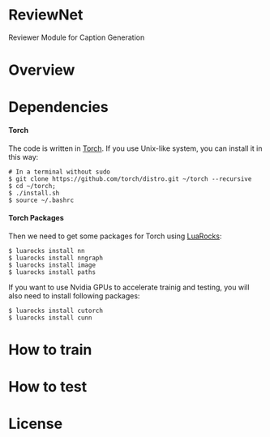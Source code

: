 # ReviewNet
Reviewer Module for Caption Generation



# Overview

# Dependencies
#### Torch
The code is written in [Torch](http://torch.ch/). If you use Unix-like system, you can install it in this way:
```
# In a terminal without sudo
$ git clone https://github.com/torch/distro.git ~/torch --recursive
$ cd ~/torch; 
$ ./install.sh     
$ source ~/.bashrc
```

#### Torch Packages
Then we need to get some packages for Torch using [LuaRocks](https://luarocks.org/):
```
$ luarocks install nn
$ luarocks install nngraph 
$ luarocks install image 
$ luarocks install paths
```

If you want to use Nvidia GPUs to accelerate trainig and testing, you will also need to install following packages:
```
$ luarocks install cutorch
$ luarocks install cunn
```



# How to train


# How to test


# License
